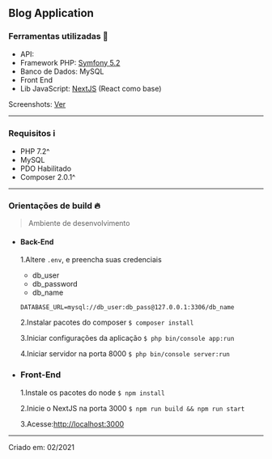 ## Blog Application

### Ferramentas utilizadas  :wrench:
- API:
 - Framework PHP: [Symfony 5.2](http://symfony.com/ "Symfony 5.2")
 - Banco de Dados: MySQL
- Front End
 - Lib JavaScript: [NextJS](https://nextjs.org/ "NextJS") (React como base)

Screenshots: [Ver](https://github.com/victordev13/fullstack-challenge-ms/tree/development/screenshots "Ver")

---
### Requisitos :information_source: 
- PHP 7.2^
- MySQL
- PDO Habilitado
- Composer 2.0.1^
---
### Orientações de build  :fire:
> Ambiente de desenvolvimento

- #### Back-End
	1.Altere `.env`, e preencha suas credenciais 
	
	- db_user
	- db_password
	- db_name

	`DATABASE_URL=mysql://db_user:db_pass@127.0.0.1:3306/db_name`

	2.Instalar pacotes do composer
	`$ composer install`
	
	3.Iniciar configurações da aplicação
	`$ php bin/console app:run`
	
	4.Iniciar servidor na porta 8000
	`$ php bin/console server:run`
	
- ### Front-End
	1.Instale os pacotes do node
	`$ npm install`
	
	2.Inicie o NextJS na porta 3000
	`$ npm run build && npm run start`
	
	3.Acesse:[http://localhost:3000](http://localhost:3000)
	
----
Criado em:  02/2021
